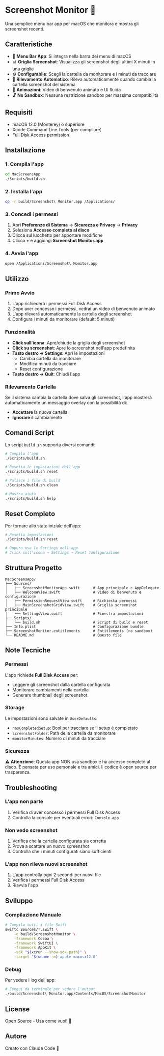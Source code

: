 # Screenshot Monitor 📸

Una semplice menu bar app per macOS che monitora e mostra gli screenshot recenti.

## Caratteristiche

- 🎯 **Menu Bar App**: Si integra nella barra dei menu di macOS
- 📊 **Griglia Screenshot**: Visualizza gli screenshot degli ultimi X minuti in una griglia
- ⚙️ **Configurabile**: Scegli la cartella da monitorare e i minuti da tracciare
- 🔔 **Rilevamento Automatico**: Rileva automaticamente quando cambia la cartella screenshot del sistema
- 🎨 **Animazioni**: Video di benvenuto animato e UI fluida
- 🔓 **No Sandbox**: Nessuna restrizione sandbox per massima compatibilità

## Requisiti

- macOS 12.0 (Monterey) o superiore
- Xcode Command Line Tools (per compilare)
- Full Disk Access permission

## Installazione

### 1. Compila l'app

```bash
cd MacScreensApp
./Scripts/build.sh
```

### 2. Installa l'app

```bash
cp -r build/Screenshot\ Monitor.app /Applications/
```

### 3. Concedi i permessi

1. Apri **Preferenze di Sistema** → **Sicurezza e Privacy** → **Privacy**
2. Seleziona **Accesso completo al disco**
3. Clicca sul lucchetto per apportare modifiche
4. Clicca **+** e aggiungi **Screenshot Monitor.app**

### 4. Avvia l'app

```bash
open /Applications/Screenshot\ Monitor.app
```

## Utilizzo

### Primo Avvio

1. L'app richiederà i permessi Full Disk Access
2. Dopo aver concesso i permessi, vedrai un video di benvenuto animato
3. L'app rileverà automaticamente la cartella degli screenshot
4. Configura i minuti da monitorare (default: 5 minuti)

### Funzionalità

- **Click sull'icona**: Apre/chiude la griglia degli screenshot
- **Click su screenshot**: Apre lo screenshot nell'app predefinita
- **Tasto destro → Settings**: Apri le impostazioni
  - Cambia cartella da monitorare
  - Modifica minuti da tracciare
  - Reset configurazione
- **Tasto destro → Quit**: Chiudi l'app

### Rilevamento Cartella

Se il sistema cambia la cartella dove salva gli screenshot, l'app mostrerà automaticamente un messaggio overlay con la possibilità di:
- **Accettare** la nuova cartella
- **Ignorare** il cambiamento

## Comandi Script

Lo script `build.sh` supporta diversi comandi:

```bash
# Compila l'app
./Scripts/build.sh

# Resetta le impostazioni dell'app
./Scripts/build.sh reset

# Pulisce i file di build
./Scripts/build.sh clean

# Mostra aiuto
./Scripts/build.sh help
```

## Reset Completo

Per tornare allo stato iniziale dell'app:

```bash
# Resetta impostazioni
./Scripts/build.sh reset

# Oppure usa le Settings nell'app
# Click sull'icona → Settings → Reset Configurazione
```

## Struttura Progetto

```
MacScreensApp/
├── Sources/
│   ├── ScreenshotMonitorApp.swift      # App principale e AppDelegate
│   ├── WelcomeView.swift               # Video di benvenuto e configurazione
│   ├── PermissionRequestView.swift     # Richiesta permessi
│   ├── MainScreenshotGridView.swift    # Griglia screenshot principale
│   └── SettingsView.swift              # Finestra impostazioni
├── Scripts/
│   └── build.sh                        # Script di build e reset
├── Info.plist                          # Configurazione bundle
├── ScreenshotMonitor.entitlements      # Entitlements (no sandbox)
└── README.md                           # Questo file
```

## Note Tecniche

### Permessi

L'app richiede **Full Disk Access** per:
- Leggere gli screenshot dalla cartella configurata
- Monitorare cambiamenti nella cartella
- Generare thumbnail degli screenshot

### Storage

Le impostazioni sono salvate in `UserDefaults`:
- `hasCompletedSetup`: Bool per tracciare se il setup è completato
- `screenshotFolder`: Path della cartella da monitorare
- `monitorMinutes`: Numero di minuti da tracciare

### Sicurezza

⚠️ **Attenzione**: Questa app NON usa sandbox e ha accesso completo al disco. È pensata per uso personale e tra amici. Il codice è open source per trasparenza.

## Troubleshooting

### L'app non parte

1. Verifica di aver concesso i permessi Full Disk Access
2. Controlla la console per eventuali errori: `Console.app`

### Non vedo screenshot

1. Verifica che la cartella configurata sia corretta
2. Prova a scattare un nuovo screenshot
3. Controlla che i minuti configurati siano sufficienti

### L'app non rileva nuovi screenshot

1. L'app controlla ogni 2 secondi per nuovi file
2. Verifica i permessi Full Disk Access
3. Riavvia l'app

## Sviluppo

### Compilazione Manuale

```bash
# Compila tutti i file Swift
swiftc Sources/*.swift \
    -o build/ScreenshotMonitor \
    -framework Cocoa \
    -framework SwiftUI \
    -framework AppKit \
    -sdk "$(xcrun --show-sdk-path)" \
    -target "$(uname -m)-apple-macosx12.0"
```

### Debug

Per vedere i log dell'app:

```bash
# Esegui da terminale per vedere l'output
./build/Screenshot\ Monitor.app/Contents/MacOS/ScreenshotMonitor
```

## License

Open Source - Usa come vuoi! 🎉

## Autore

Creato con Claude Code 🤖
